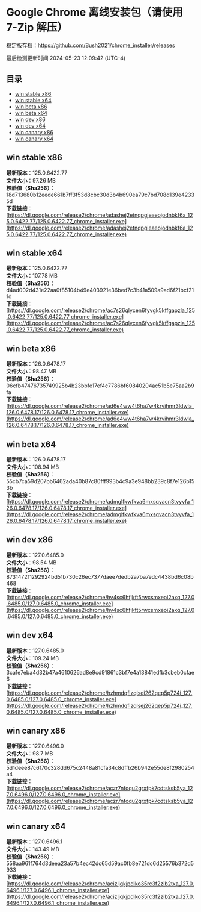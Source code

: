 # Google Chrome 离线安装包（请使用 7-Zip 解压）
稳定版存档：<https://github.com/Bush2021/chrome_installer/releases>

最后检测更新时间
2024-05-23 12:09:42 (UTC-4)


## 目录
* [win stable x86](https://github.com/Bush2021/chrome_installer?tab=readme-ov-file#win-stable-x86)
* [win stable x64](https://github.com/Bush2021/chrome_installer?tab=readme-ov-file#win-stable-x64)
* [win beta x86](https://github.com/Bush2021/chrome_installer?tab=readme-ov-file#win-beta-x86)
* [win beta x64](https://github.com/Bush2021/chrome_installer?tab=readme-ov-file#win-beta-x64)
* [win dev x86](https://github.com/Bush2021/chrome_installer?tab=readme-ov-file#win-dev-x86)
* [win dev x64](https://github.com/Bush2021/chrome_installer?tab=readme-ov-file#win-dev-x64)
* [win canary x86](https://github.com/Bush2021/chrome_installer?tab=readme-ov-file#win-canary-x86)
* [win canary x64](https://github.com/Bush2021/chrome_installer?tab=readme-ov-file#win-canary-x64)

## win stable x86
**最新版本**：125.0.6422.77  
**文件大小**：97.26 MB  
**校验值（Sha256）**：18d713680b12eede661b7ff3f53d8cbc30d3b4b690ea79c7bd708d139e42335d  
**下载链接**：[https://dl.google.com/release2/chrome/adashej2etnqpgjeaeojodnbkf6a_125.0.6422.77/125.0.6422.77_chrome_installer.exe](https://dl.google.com/release2/chrome/adashej2etnqpgjeaeojodnbkf6a_125.0.6422.77/125.0.6422.77_chrome_installer.exe)  

## win stable x64
**最新版本**：125.0.6422.77  
**文件大小**：107.78 MB  
**校验值（Sha256）**：d4ad002d431e22aa0f85104b49e403921e36bed7c3b41a509a9ad6f21bcf211d  
**下载链接**：[https://dl.google.com/release2/chrome/ac7s26qlycen6fyvgk5kffgapzla_125.0.6422.77/125.0.6422.77_chrome_installer.exe](https://dl.google.com/release2/chrome/ac7s26qlycen6fyvgk5kffgapzla_125.0.6422.77/125.0.6422.77_chrome_installer.exe)  

## win beta x86
**最新版本**：126.0.6478.17  
**文件大小**：98.47 MB  
**校验值（Sha256）**：06cfb47476735749925b4b23bbfe17ef4c7786bf60840204ac51b5e75aa2b9fa  
**下载链接**：[https://dl.google.com/release2/chrome/ad6e4ww4t6ha7w4krvihmr3ldwla_126.0.6478.17/126.0.6478.17_chrome_installer.exe](https://dl.google.com/release2/chrome/ad6e4ww4t6ha7w4krvihmr3ldwla_126.0.6478.17/126.0.6478.17_chrome_installer.exe)  

## win beta x64
**最新版本**：126.0.6478.17  
**文件大小**：108.94 MB  
**校验值（Sha256）**：55cb7ca59d207bb6462ada40b87c80fff993b4c9a3e948bb239c8f7e126b153b  
**下载链接**：[https://dl.google.com/release2/chrome/admglfkwfkva6mxsqvacn3tvyvfa_126.0.6478.17/126.0.6478.17_chrome_installer.exe](https://dl.google.com/release2/chrome/admglfkwfkva6mxsqvacn3tvyvfa_126.0.6478.17/126.0.6478.17_chrome_installer.exe)  

## win dev x86
**最新版本**：127.0.6485.0  
**文件大小**：98.54 MB  
**校验值（Sha256）**：873147211292924bd51b730c26ec7377daee7dedb2a7ba7edc4438bd6c08b468  
**下载链接**：[https://dl.google.com/release2/chrome/hv4sc6hfjkft5rwcsmxeoi2axq_127.0.6485.0/127.0.6485.0_chrome_installer.exe](https://dl.google.com/release2/chrome/hv4sc6hfjkft5rwcsmxeoi2axq_127.0.6485.0/127.0.6485.0_chrome_installer.exe)  

## win dev x64
**最新版本**：127.0.6485.0  
**文件大小**：109.24 MB  
**校验值（Sha256）**：3ca1e7eba4d32b47a4610626ad8e9cd91861c3bf7e4a13841edfb3cbeb0cfae6  
**下载链接**：[https://dl.google.com/release2/chrome/hzhmdqfizqlsej262qep5p724i_127.0.6485.0/127.0.6485.0_chrome_installer.exe](https://dl.google.com/release2/chrome/hzhmdqfizqlsej262qep5p724i_127.0.6485.0/127.0.6485.0_chrome_installer.exe)  

## win canary x86
**最新版本**：127.0.6496.0  
**文件大小**：98.7 MB  
**校验值（Sha256）**：5d1deee87c6f70c328dd675c2448a81cfa34c8dffb26b942e55de8f2980254a4  
**下载链接**：[https://dl.google.com/release2/chrome/aczr7nfoqu2grxfpk7cdtsksb5ya_127.0.6496.0/127.0.6496.0_chrome_installer.exe](https://dl.google.com/release2/chrome/aczr7nfoqu2grxfpk7cdtsksb5ya_127.0.6496.0/127.0.6496.0_chrome_installer.exe)  

## win canary x64
**最新版本**：127.0.6496.1  
**文件大小**：143.49 MB  
**校验值（Sha256）**：558aa961f764d3deea23a57b4ec42dc65d59ac0fb8e721dc6d25576b372d5933  
**下载链接**：[https://dl.google.com/release2/chrome/acizljqkjpdiko35rc3f2zib2txa_127.0.6496.1/127.0.6496.1_chrome_installer.exe](https://dl.google.com/release2/chrome/acizljqkjpdiko35rc3f2zib2txa_127.0.6496.1/127.0.6496.1_chrome_installer.exe)  

